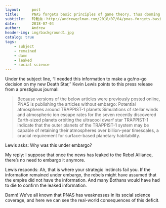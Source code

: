 ```yaml
---
layout:     post
title:      PNAS forgets basic principles of game theory, thus dooming thousands of Bothans to the fate of Alderaan
subtitle:   转载自：http://andrewgelman.com/2018/07/04/pnas-forgets-basic-principles-game-theory-thus-dooming-thousands-bothans-fate-alderaan/
date:       2018-07-04
author:     Andrew
header-img: img/background1.jpg
catalog: true
tags:
    - subject
    - remained
    - damn
    - leaked
    - social science
---
```




Under the subject line, “I needed this information to make a go/no-go decision on my new Death Star,” Kevin Lewis points to this press release from a prestigious journal:

> Because versions of the below articles were previously posted online, PNAS is publishing the articles without embargo:
Potential atmospheres around TRAPPIST-1 planets
Simulations of stellar winds and atmospheric ion escape rates for the seven recently discovered Earth-sized planets orbiting the ultracool dwarf star TRAPPIST-1 indicate that the outer planets of the TRAPPIST-1 system may be capable of retaining their atmospheres over billion-year timescales, a crucial requirement for surface-based planetary habitability.

Lewis asks: Why was this under embargo?

My reply: I suppose that once the news has leaked to the Rebel Alliance, there’s no need to embargo it anymore.

Lewis responds: Ah, that is where your strategic instincts fail you. If the information remained under embargo, the rebels might have assumed that the empire did not have the information. And many Bothans would have had to die to confirm the leaked information.

Damn! We’ve all known that PNAS has weaknesses in its social science coverage, and here we can see the real-world consequences of this deficit.


